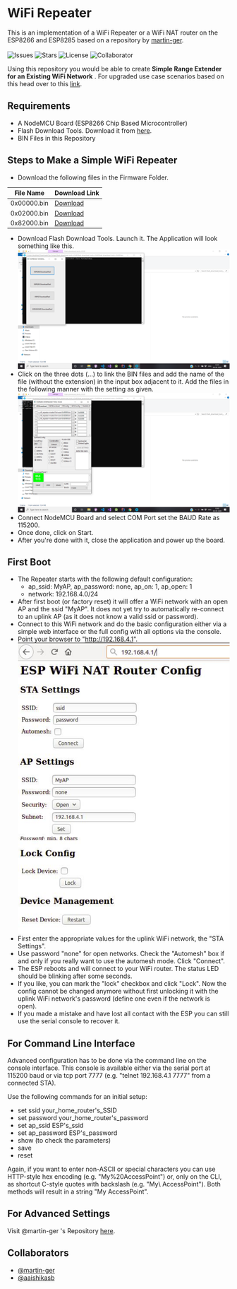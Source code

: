 # WiFi Repeater

This is an implementation of a WiFi Repeater or a WiFi NAT router on the ESP8266 and ESP8285 based on a repository by [martin-ger](https://github.com/martin-ger/esp_wifi_repeater). <br><br>
![Issues](https://img.shields.io/github/issues/aaishikasb/Wifi-Repeater)
![Stars](https://img.shields.io/github/stars/aaishikasb/Wifi-Repeater)
![License](https://img.shields.io/github/license/aaishikasb/Wifi-Repeater)
![Collaborator](https://img.shields.io/badge/collaborators-2-red)

Using this repository you would be able to create **Simple Range Extender for an Existing WiFi Network** . For upgraded use case scenarios based on this head over to this [link](https://github.com/martin-ger/esp_wifi_repeater).

## Requirements

- A NodeMCU Board (ESP8266 Chip Based Microcontroller)
- Flash Download Tools. Download it from [here](https://www.espressif.com/en/tools-type/flash-download-tools).
- BIN Files in this Repository

## Steps to Make a Simple WiFi Repeater

- Download the following files in the Firmware Folder.

| File Name | Download Link |
| --- | --- |
| 0x00000.bin | [Download](firmware/0x00000.bin) |
| 0x02000.bin | [Download](firmware/0x02000.bin) |
| 0x82000.bin | [Download](firmware/0x82000.bin) |

- Download Flash Download Tools. Launch it. The Application will look something like this.
![Flash Download Tools](images/FDT.png)
- Click on the three dots (...) to link the BIN files and add the name of the file (without the extension) in the input box adjacent to it. Add the files in the following manner with the setting as given.
![Settings](images/Settings.png)
- Connect NodeMCU Board and select COM Port set the BAUD Rate as 115200.
- Once done, click on Start.
- After you're done with it, close the application and power up the board.

## First Boot

- The Repeater starts with the following default configuration:
  - ap_ssid: MyAP, ap_password: none, ap_on: 1, ap_open: 1
  - network: 192.168.4.0/24
- After first boot (or factory reset) it will offer a WiFi network with an open AP and the ssid "MyAP". It does not yet try to automatically re-connect to an uplink AP (as it does not know a valid ssid or password).
- Connect to this WiFi network and do the basic configuration either via a simple web interface or the full config with all options via the console.
- Point your browser to "http://192.168.4.1".
![Browser](images/WebConfig.jpg)
- First enter the appropriate values for the uplink WiFi network, the "STA Settings".
- Use password "none" for open networks. Check the "Automesh" box if and only if you really want to use the automesh mode. Click "Connect".
- The ESP reboots and will connect to your WiFi router. The status LED should be blinking after some seconds.
- If you like, you can mark the "lock" checkbox and click "Lock". Now the config cannot be changed anymore without first unlocking it with the uplink WiFi network's password (define one even if the network is open).
- If you made a mistake and have lost all contact with the ESP you can still use the serial console to recover it.

## For Command Line Interface

Advanced configuration has to be done via the command line on the console interface. This console is available either via the serial port at 115200 baud or via tcp port 7777 (e.g. "telnet 192.168.4.1 7777" from a connected STA).

Use the following commands for an initial setup:

- set ssid your_home_router's_SSID
- set password your_home_router's_password
- set ap_ssid ESP's_ssid
- set ap_password ESP's_password
- show (to check the parameters)
- save
- reset

Again, if you want to enter non-ASCII or special characters you can use HTTP-style hex encoding (e.g. "My%20AccessPoint") or, only on the CLI, as shortcut C-style quotes with backslash (e.g. "My\ AccessPoint"). Both methods will result in a string "My AccessPoint".

## For Advanced Settings

Visit @martin-ger 's Repository [here](https://github.com/martin-ger/esp_wifi_repeater).

## Collaborators

- [@martin-ger](https://github.com/martin-ger/)
- [@aaishikasb](https://github.com/aaishikasb/)
